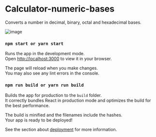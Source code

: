 # Calculator-numeric-bases
Converts a number in decimal, binary, octal and hexadecimal bases.

![image](https://user-images.githubusercontent.com/47863089/157360444-fbbab5cb-d150-45b9-a3c6-eecb55a54f7e.png)

### `npm start or yarn start`

Runs the app in the development mode.\
Open [http://localhost:3000](http://localhost:3000) to view it in your browser.

The page will reload when you make changes.\
You may also see any lint errors in the console.

### `npm run build or yarn run build`

Builds the app for production to the `build` folder.\
It correctly bundles React in production mode and optimizes the build for the best performance.

The build is minified and the filenames include the hashes.\
Your app is ready to be deployed!

See the section about [deployment](https://facebook.github.io/create-react-app/docs/deployment) for more information.

